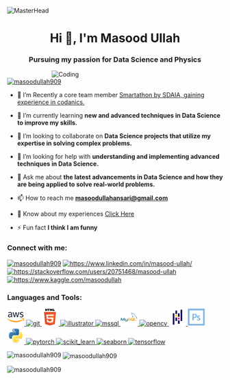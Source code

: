 ![MasterHead](https://github.com/Masoodullah909/Computer-Vision-OpenCV-/blob/master/resources/Data-Science.gif)




<h1 align="center">Hi 👋, I'm Masood Ullah</h1>
<h3 align="center">Pursuing my passion for Data Science and Physics</h3>

<img src="https://media.tenor.com/2uyENRmiUt0AAAAC/coding.gif" width="400" align="right" alt="Coding">


<p align="left"> <a href="https://twitter.com/masoodullah909" target="blank"><img src="https://img.shields.io/twitter/follow/masoodullah909?logo=twitter&style=for-the-badge" alt="masoodullah909" /></a> </p>

- 🔭 I’m Recently a core team member [Smartathon by SDAIA, gaining experience in codanics.](https://smartathon.hackerearth.com/challenges/hackathon/smartathon-2/dashboard/4ec5422/team/)

- 🌱 I’m currently learning **new and advanced techniques in Data Science to improve my skills.**

- 👯 I’m looking to collaborate on **Data Science projects that utilize my expertise in solving complex problems.**

- 🤝 I’m looking for help with **understanding and implementing advanced techniques in Data Science.**

- 💬 Ask me about **the latest advancements in Data Science and how they are being applied to solve real-world problems.**

- 📫 How to reach me **masoodullahansari@gmail.com**

- 📄 Know about my experiences [Click Here](https://drive.google.com/file/d/1M-ThbU9P9aETRCHqD3Ny0DNN0UC4ob3G/view?usp=sharing)

- ⚡ Fun fact **I think I am funny**

<h3 align="left">Connect with me:</h3>
<p align="left">
<a href="https://twitter.com/masoodullah909" target="blank"><img align="center" src="https://raw.githubusercontent.com/rahuldkjain/github-profile-readme-generator/master/src/images/icons/Social/twitter.svg" alt="masoodullah909" height="30" width="40" /></a>
<a href="https://linkedin.com/in/masood-ullah/" target="blank"><img align="center" src="https://raw.githubusercontent.com/rahuldkjain/github-profile-readme-generator/master/src/images/icons/Social/linked-in-alt.svg" alt="https://www.linkedin.com/in/masood-ullah/" height="30" width="40" /></a>
<a href="https://stackoverflow.com/users/20751468/masood-ullah" target="blank"><img align="center" src="https://raw.githubusercontent.com/rahuldkjain/github-profile-readme-generator/master/src/images/icons/Social/stack-overflow.svg" alt="https://stackoverflow.com/users/20751468/masood-ullah" height="30" width="40" /></a>
<a href="https://kaggle.com/masoodullah" target="blank"><img align="center" src="https://raw.githubusercontent.com/rahuldkjain/github-profile-readme-generator/master/src/images/icons/Social/kaggle.svg" alt="https://www.kaggle.com/masoodullah" height="30" width="40" /></a>
</p>

<h3 align="left">Languages and Tools:</h3>
<p align="left"> <a href="https://aws.amazon.com" target="_blank" rel="noreferrer"> <img src="https://raw.githubusercontent.com/devicons/devicon/master/icons/amazonwebservices/amazonwebservices-original-wordmark.svg" alt="aws" width="40" height="40"/> </a> <a href="https://git-scm.com/" target="_blank" rel="noreferrer"> <img src="https://www.vectorlogo.zone/logos/git-scm/git-scm-icon.svg" alt="git" width="40" height="40"/> </a> <a href="https://www.w3.org/html/" target="_blank" rel="noreferrer"> <img src="https://raw.githubusercontent.com/devicons/devicon/master/icons/html5/html5-original-wordmark.svg" alt="html5" width="40" height="40"/> </a> <a href="https://www.adobe.com/in/products/illustrator.html" target="_blank" rel="noreferrer"> <img src="https://www.vectorlogo.zone/logos/adobe_illustrator/adobe_illustrator-icon.svg" alt="illustrator" width="40" height="40"/> </a> <a href="https://www.microsoft.com/en-us/sql-server" target="_blank" rel="noreferrer"> <img src="https://www.svgrepo.com/show/303229/microsoft-sql-server-logo.svg" alt="mssql" width="40" height="40"/> </a> <a href="https://www.mysql.com/" target="_blank" rel="noreferrer"> <img src="https://raw.githubusercontent.com/devicons/devicon/master/icons/mysql/mysql-original-wordmark.svg" alt="mysql" width="40" height="40"/> </a> <a href="https://opencv.org/" target="_blank" rel="noreferrer"> <img src="https://www.vectorlogo.zone/logos/opencv/opencv-icon.svg" alt="opencv" width="40" height="40"/> </a> <a href="https://pandas.pydata.org/" target="_blank" rel="noreferrer"> <img src="https://raw.githubusercontent.com/devicons/devicon/2ae2a900d2f041da66e950e4d48052658d850630/icons/pandas/pandas-original.svg" alt="pandas" width="40" height="40"/> </a> <a href="https://www.photoshop.com/en" target="_blank" rel="noreferrer"> <img src="https://raw.githubusercontent.com/devicons/devicon/master/icons/photoshop/photoshop-line.svg" alt="photoshop" width="40" height="40"/> </a> <a href="https://www.python.org" target="_blank" rel="noreferrer"> <img src="https://raw.githubusercontent.com/devicons/devicon/master/icons/python/python-original.svg" alt="python" width="40" height="40"/> </a> <a href="https://pytorch.org/" target="_blank" rel="noreferrer"> <img src="https://www.vectorlogo.zone/logos/pytorch/pytorch-icon.svg" alt="pytorch" width="40" height="40"/> </a> <a href="https://scikit-learn.org/" target="_blank" rel="noreferrer"> <img src="https://upload.wikimedia.org/wikipedia/commons/0/05/Scikit_learn_logo_small.svg" alt="scikit_learn" width="40" height="40"/> </a> <a href="https://seaborn.pydata.org/" target="_blank" rel="noreferrer"> <img src="https://seaborn.pydata.org/_images/logo-mark-lightbg.svg" alt="seaborn" width="40" height="40"/> </a> <a href="https://www.tensorflow.org" target="_blank" rel="noreferrer"> <img src="https://www.vectorlogo.zone/logos/tensorflow/tensorflow-icon.svg" alt="tensorflow" width="40" height="40"/> </a> </p>

<p><img align="left" src="https://github-readme-stats.vercel.app/api/top-langs?username=masoodullah909&show_icons=true&locale=en&layout=compact" alt="masoodullah909" /></p>

<p>&nbsp;<img align="center" src="https://github-readme-stats.vercel.app/api?username=masoodullah909&show_icons=true&locale=en" alt="masoodullah909" /></p>

<p><img align="center" src="https://github-readme-streak-stats.herokuapp.com/?user=masoodullah909&" alt="masoodullah909" /></p>
